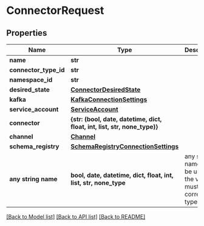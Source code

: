 # ConnectorRequest


## Properties
Name | Type | Description | Notes
------------ | ------------- | ------------- | -------------
**name** | **str** |  | 
**connector_type_id** | **str** |  | 
**namespace_id** | **str** |  | 
**desired_state** | [**ConnectorDesiredState**](ConnectorDesiredState.md) |  | 
**kafka** | [**KafkaConnectionSettings**](KafkaConnectionSettings.md) |  | 
**service_account** | [**ServiceAccount**](ServiceAccount.md) |  | 
**connector** | **{str: (bool, date, datetime, dict, float, int, list, str, none_type)}** |  | 
**channel** | [**Channel**](Channel.md) |  | [optional] 
**schema_registry** | [**SchemaRegistryConnectionSettings**](SchemaRegistryConnectionSettings.md) |  | [optional] 
**any string name** | **bool, date, datetime, dict, float, int, list, str, none_type** | any string name can be used but the value must be the correct type | [optional]

[[Back to Model list]](../README.md#documentation-for-models) [[Back to API list]](../README.md#documentation-for-api-endpoints) [[Back to README]](../README.md)


